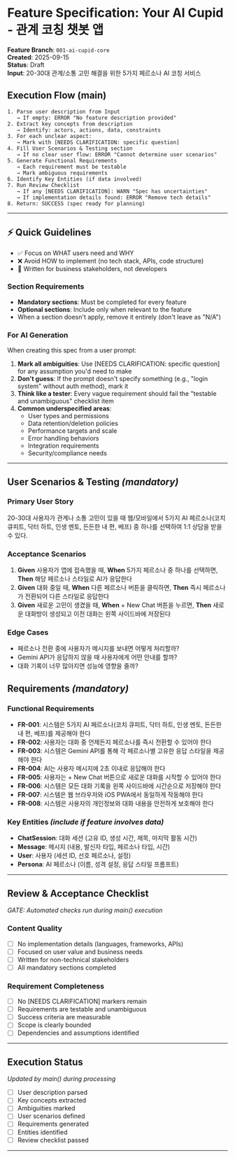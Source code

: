 # Feature Specification: Your AI Cupid - 관계 코칭 챗봇 앱

**Feature Branch**: `001-ai-cupid-core`  
**Created**: 2025-09-15  
**Status**: Draft  
**Input**: 20-30대 관계/소통 고민 해결을 위한 5가지 페르소나 AI 코칭 서비스

## Execution Flow (main)
```
1. Parse user description from Input
   → If empty: ERROR "No feature description provided"
2. Extract key concepts from description
   → Identify: actors, actions, data, constraints
3. For each unclear aspect:
   → Mark with [NEEDS CLARIFICATION: specific question]
4. Fill User Scenarios & Testing section
   → If no clear user flow: ERROR "Cannot determine user scenarios"
5. Generate Functional Requirements
   → Each requirement must be testable
   → Mark ambiguous requirements
6. Identify Key Entities (if data involved)
7. Run Review Checklist
   → If any [NEEDS CLARIFICATION]: WARN "Spec has uncertainties"
   → If implementation details found: ERROR "Remove tech details"
8. Return: SUCCESS (spec ready for planning)
```

---

## ⚡ Quick Guidelines
- ✅ Focus on WHAT users need and WHY
- ❌ Avoid HOW to implement (no tech stack, APIs, code structure)
- 👥 Written for business stakeholders, not developers

### Section Requirements
- **Mandatory sections**: Must be completed for every feature
- **Optional sections**: Include only when relevant to the feature
- When a section doesn't apply, remove it entirely (don't leave as "N/A")

### For AI Generation
When creating this spec from a user prompt:
1. **Mark all ambiguities**: Use [NEEDS CLARIFICATION: specific question] for any assumption you'd need to make
2. **Don't guess**: If the prompt doesn't specify something (e.g., "login system" without auth method), mark it
3. **Think like a tester**: Every vague requirement should fail the "testable and unambiguous" checklist item
4. **Common underspecified areas**:
   - User types and permissions
   - Data retention/deletion policies  
   - Performance targets and scale
   - Error handling behaviors
   - Integration requirements
   - Security/compliance needs

---

## User Scenarios & Testing *(mandatory)*

### Primary User Story
20-30대 사용자가 관계나 소통 고민이 있을 때 웹/모바일에서 5가지 AI 페르소나(코치 큐피트, 닥터 하트, 인생 멘토, 든든한 내 편, 베프) 중 하나를 선택하여 1:1 상담을 받을 수 있다.

### Acceptance Scenarios
1. **Given** 사용자가 앱에 접속했을 때, **When** 5가지 페르소나 중 하나를 선택하면, **Then** 해당 페르소나 스타일로 AI가 응답한다
2. **Given** 대화 중일 때, **When** 다른 페르소나 버튼을 클릭하면, **Then** 즉시 페르소나가 전환되어 다른 스타일로 응답한다
3. **Given** 새로운 고민이 생겼을 때, **When** + New Chat 버튼을 누르면, **Then** 새로운 대화방이 생성되고 이전 대화는 왼쪽 사이드바에 저장된다

### Edge Cases
- 페르소나 전환 중에 사용자가 메시지를 보내면 어떻게 처리할까?
- Gemini API가 응답하지 않을 때 사용자에게 어떤 안내를 할까?
- 대화 기록이 너무 많아지면 성능에 영향을 줄까?

## Requirements *(mandatory)*

### Functional Requirements
- **FR-001**: 시스템은 5가지 AI 페르소나(코치 큐피트, 닥터 하트, 인생 멘토, 든든한 내 편, 베프)를 제공해야 한다
- **FR-002**: 사용자는 대화 중 언제든지 페르소나를 즉시 전환할 수 있어야 한다  
- **FR-003**: 시스템은 Gemini API를 통해 각 페르소나별 고유한 응답 스타일을 제공해야 한다
- **FR-004**: AI는 사용자 메시지에 2초 이내로 응답해야 한다
- **FR-005**: 사용자는 + New Chat 버튼으로 새로운 대화를 시작할 수 있어야 한다
- **FR-006**: 시스템은 모든 대화 기록을 왼쪽 사이드바에 시간순으로 저장해야 한다
- **FR-007**: 시스템은 웹 브라우저와 iOS PWA에서 동일하게 작동해야 한다
- **FR-008**: 시스템은 사용자의 개인정보와 대화 내용을 안전하게 보호해야 한다

### Key Entities *(include if feature involves data)*
- **ChatSession**: 대화 세션 (고유 ID, 생성 시간, 제목, 마지막 활동 시간)
- **Message**: 메시지 (내용, 발신자 타입, 페르소나 타입, 시간)
- **User**: 사용자 (세션 ID, 선호 페르소나, 설정)
- **Persona**: AI 페르소나 (이름, 성격 설정, 응답 스타일 프롬프트)

---

## Review & Acceptance Checklist
*GATE: Automated checks run during main() execution*

### Content Quality
- [ ] No implementation details (languages, frameworks, APIs)
- [ ] Focused on user value and business needs
- [ ] Written for non-technical stakeholders
- [ ] All mandatory sections completed

### Requirement Completeness
- [ ] No [NEEDS CLARIFICATION] markers remain
- [ ] Requirements are testable and unambiguous  
- [ ] Success criteria are measurable
- [ ] Scope is clearly bounded
- [ ] Dependencies and assumptions identified

---

## Execution Status
*Updated by main() during processing*

- [ ] User description parsed
- [ ] Key concepts extracted
- [ ] Ambiguities marked
- [ ] User scenarios defined
- [ ] Requirements generated
- [ ] Entities identified
- [ ] Review checklist passed

---
